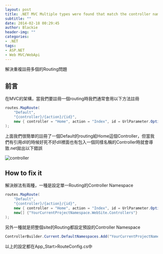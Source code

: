 ```yaml
---
layout: post
title: .NET MVC Multiple types were found that match the controller named 'XXX'
subtitle: ""
date: 2014-02-18 00:29:45
author: Blackie
header-img: ""
categories:
- .NET
tags:
- ASP.NET
- Web MVC/WebApi
---
```


解決重複註冊多個的Routing問題

<!-- More -->

## 前言

在MVC的架構，當我們要註冊一個routing時我們通常會用以下方法註冊

```csharp
routes.MapRoute(
	"Default",
	"{controller}/{action}/{id}",
	new { controller = "Home", action = "Index", id = UrlParameter.Optional }
);
```

上面我們很簡單的註冊了一個Default的routing給Home這個Controller，但當我們有引用dll的時候好死不好dll裡面也有包入一個同樣名稱的Controller時就會導致.net拋出以下錯誤

![controller](controller.png)

## How to fix it

解決辦法有兩種，一種是設定單一Routing的Controller Namespace

```csharp
routes.MapRoute(
	"Default",
	"{controller}/{action}/{id}",
	new { controller = "Home", action = "Index", id = UrlParameter.Optional },
	new[] {"YourCurrentProjectNamespace.WebSite.Controllers"}
);
```

另外一種就是把整個site的Routing都設定預設的Controller Namespace

```csharp
ControllerBuilder.Current.DefaultNamespaces.Add("YourCurrentProjectNamespace.WebSite.Controllers");
```

以上的設定都在App_Start>RouteConfig.cs中
